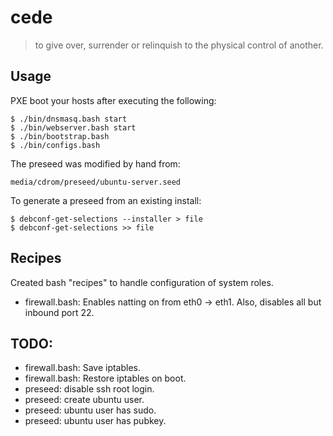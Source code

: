 # cede

> to give over, surrender or relinquish to the physical control of another.

## Usage

PXE boot your hosts after executing the following:

    $ ./bin/dnsmasq.bash start
    $ ./bin/webserver.bash start
    $ ./bin/bootstrap.bash
    $ ./bin/configs.bash

The preseed was modified by hand from:

    media/cdrom/preseed/ubuntu-server.seed

To generate a preseed from an existing install:

    $ debconf-get-selections --installer > file
    $ debconf-get-selections >> file

## Recipes

Created bash "recipes" to handle configuration of system roles.

* firewall.bash: Enables natting on from eth0 -> eth1.  Also, disables all but inbound port 22.

## TODO:

  * firewall.bash: Save iptables.
  * firewall.bash: Restore iptables on boot.
  * preseed: disable ssh root login.
  * preseed: create ubuntu user.
  * preseed: ubuntu user has sudo.
  * preseed: ubuntu user has pubkey.
